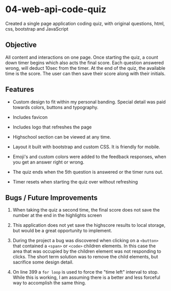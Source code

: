 # 04-web-api-code-quiz
Created a single page application coding quiz, with original questions, html, css, bootstrap and JavaScript

## Objective
All content and interactions on one page. Once starting the quiz, a count down timer begins which also acts the final score. Each question answered wrong, will deduct 10sec from the timer. At the end of the quiz, the available time is the score. The user can then save their score along with their initials. 

## Features
* Custom design to fit within my personal banding. Special detail was paid towards colors, buttons and typography.

* Includes favicon

* Includes logo that refreshes the page 

* Highschool section can be viewed at any time. 

* Layout it built with bootstrap and custom CSS. It is friendly for mobile. 

* Emoji's and custom colors were added to the feedback responses, when you get an answer right or wrong. 

* The quiz ends when the 5th question is answered or the timer runs out. 

* Timer resets when starting the quiz over without refreshing



## Bugs / Future Improvements 
1. When taking the quiz a second time, the final score does not save the number at the end in the highlights screen

2. This application does not yet save the highscore results to local storage, but would be a great opportunity to implement. 

3. During the project a bug was discovered when clicking on a `<button>` that contained a `<span>` or `<code>` children elements. In this case the area that was occupied by the children element was not responding to clicks. The short term solution was to remove the child elements, but sacrifice some design detail.

4. On line 399 a `for loop` is used to force the "time left" interval to stop. While this is working, I am assuming there is a better and less forceful way to accomplish the same thing. 
